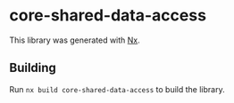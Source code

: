 # core-shared-data-access

This library was generated with [Nx](https://nx.dev).

## Building

Run `nx build core-shared-data-access` to build the library.
